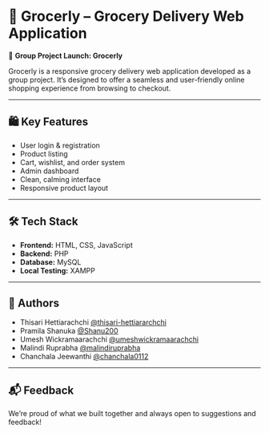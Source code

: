 # 🛒 Grocerly – Grocery Delivery Web Application

🚀 **Group Project Launch: Grocerly**  

Grocerly is a responsive grocery delivery web application developed as a group project. It’s designed to offer a seamless and user-friendly online shopping experience from browsing to checkout.

---

## 🛍️ Key Features
- User login & registration  
- Product listing  
- Cart, wishlist, and order system  
- Admin dashboard  
- Clean, calming interface  
- Responsive product layout

---

## 🛠️ Tech Stack
- **Frontend:** HTML, CSS, JavaScript  
- **Backend:** PHP  
- **Database:** MySQL  
- **Local Testing:** XAMPP

---

## 👥 Authors

- Thisari Hettiarachchi [@thisari-hettiararchchi](https://github.com/thisari-hettiarachchi)  
- Pramila Shanuka [@Shanu200](https://github.com/Shanu200)  
- Umesh Wickramaarachchi [@umeshwickramaarachchi](https://github.com/umeshwickramaarachchi)  
- Malindi Ruprabha [@malindiruprabha](https://github.com/malindiruprabha)  
- Chanchala Jeewanthi [@chanchala0112](https://github.com/chanchala0112)

---

## 📬 Feedback
We’re proud of what we built together and always open to suggestions and feedback!
